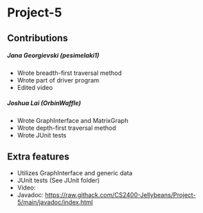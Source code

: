 # Project-5
## Contributions
##### Jana Georgievski (pesimelaki1)
+ Wrote breadth-first traversal method
+ Wrote part of driver program
+ Edited video
##### Joshua Lai (OrbinWaffle)
+ Wrote GraphInterface and MatrixGraph
+ Wrote depth-first traversal method
+ Wrote JUnit tests
## Extra features
+ Utilizes GraphInterface and generic data
+ JUnit tests (See JUnit folder)
+ Video: 
+ Javadoc: https://raw.githack.com/CS2400-Jellybeans/Project-5/main/javadoc/index.html

